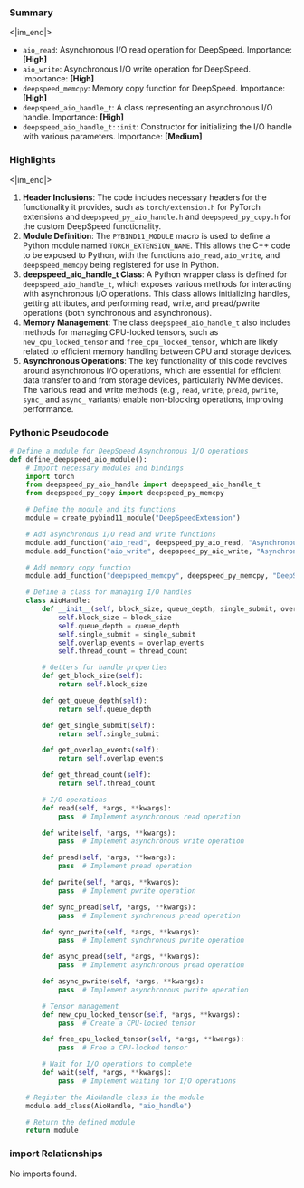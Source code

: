 

### Summary

<|im_end|>

* `aio_read`: Asynchronous I/O read operation for DeepSpeed. Importance: **[High]**
* `aio_write`: Asynchronous I/O write operation for DeepSpeed. Importance: **[High]**
* `deepspeed_memcpy`: Memory copy function for DeepSpeed. Importance: **[High]**
* `deepspeed_aio_handle_t`: A class representing an asynchronous I/O handle. Importance: **[High]**
* `deepspeed_aio_handle_t::init`: Constructor for initializing the I/O handle with various parameters. Importance: **[Medium]**

### Highlights

<|im_end|>

1. **Header Inclusions**: The code includes necessary headers for the functionality it provides, such as `torch/extension.h` for PyTorch extensions and `deepspeed_py_aio_handle.h` and `deepspeed_py_copy.h` for the custom DeepSpeed functionality.
2. **Module Definition**: The `PYBIND11_MODULE` macro is used to define a Python module named `TORCH_EXTENSION_NAME`. This allows the C++ code to be exposed to Python, with the functions `aio_read`, `aio_write`, and `deepspeed_memcpy` being registered for use in Python.
3. **deepspeed_aio_handle_t Class**: A Python wrapper class is defined for `deepspeed_aio_handle_t`, which exposes various methods for interacting with asynchronous I/O operations. This class allows initializing handles, getting attributes, and performing read, write, and pread/pwrite operations (both synchronous and asynchronous).
4. **Memory Management**: The class `deepspeed_aio_handle_t` also includes methods for managing CPU-locked tensors, such as `new_cpu_locked_tensor` and `free_cpu_locked_tensor`, which are likely related to efficient memory handling between CPU and storage devices.
5. **Asynchronous Operations**: The key functionality of this code revolves around asynchronous I/O operations, which are essential for efficient data transfer to and from storage devices, particularly NVMe devices. The various read and write methods (e.g., `read`, `write`, `pread`, `pwrite`, `sync_` and `async_` variants) enable non-blocking operations, improving performance.

### Pythonic Pseudocode

```python
# Define a module for DeepSpeed Asynchronous I/O operations
def define_deepspeed_aio_module():
    # Import necessary modules and bindings
    import torch
    from deepspeed_py_aio_handle import deepspeed_aio_handle_t
    from deepspeed_py_copy import deepspeed_py_memcpy

    # Define the module and its functions
    module = create_pybind11_module("DeepSpeedExtension")

    # Add asynchronous I/O read and write functions
    module.add_function("aio_read", deepspeed_py_aio_read, "Asynchronous I/O Read")
    module.add_function("aio_write", deepspeed_py_aio_write, "Asynchronous I/O Write")

    # Add memory copy function
    module.add_function("deepspeed_memcpy", deepspeed_py_memcpy, "DeepSpeed Memory Copy")

    # Define a class for managing I/O handles
    class AioHandle:
        def __init__(self, block_size, queue_depth, single_submit, overlap_events, thread_count):
            self.block_size = block_size
            self.queue_depth = queue_depth
            self.single_submit = single_submit
            self.overlap_events = overlap_events
            self.thread_count = thread_count

        # Getters for handle properties
        def get_block_size(self):
            return self.block_size

        def get_queue_depth(self):
            return self.queue_depth

        def get_single_submit(self):
            return self.single_submit

        def get_overlap_events(self):
            return self.overlap_events

        def get_thread_count(self):
            return self.thread_count

        # I/O operations
        def read(self, *args, **kwargs):
            pass  # Implement asynchronous read operation

        def write(self, *args, **kwargs):
            pass  # Implement asynchronous write operation

        def pread(self, *args, **kwargs):
            pass  # Implement pread operation

        def pwrite(self, *args, **kwargs):
            pass  # Implement pwrite operation

        def sync_pread(self, *args, **kwargs):
            pass  # Implement synchronous pread operation

        def sync_pwrite(self, *args, **kwargs):
            pass  # Implement synchronous pwrite operation

        def async_pread(self, *args, **kwargs):
            pass  # Implement asynchronous pread operation

        def async_pwrite(self, *args, **kwargs):
            pass  # Implement asynchronous pwrite operation

        # Tensor management
        def new_cpu_locked_tensor(self, *args, **kwargs):
            pass  # Create a CPU-locked tensor

        def free_cpu_locked_tensor(self, *args, **kwargs):
            pass  # Free a CPU-locked tensor

        # Wait for I/O operations to complete
        def wait(self, *args, **kwargs):
            pass  # Implement waiting for I/O operations

    # Register the AioHandle class in the module
    module.add_class(AioHandle, "aio_handle")

    # Return the defined module
    return module
```


### import Relationships

No imports found.